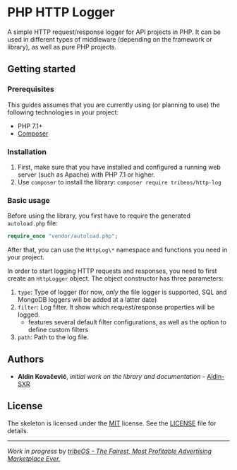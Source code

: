 # PHP HTTP Logger

A simple HTTP request/response logger for API projects in PHP. It can be used in different types of middleware (depending on the framework or library), as well as pure PHP projects.

## Getting started

### Prerequisites
This guides assumes that you are currently using (or planning to use) the following technologies in your project:
- PHP 7.1+
- [Composer](https://getcomposer.org/)

### Installation
1. First, make sure that you have installed and configured a running web server (such as Apache) with PHP 7.1 or higher.
2. Use `composer` to install the library:
    `composer require tribeos/http-log`

### Basic usage
Before using the library, you first have to require the generated `autoload.php` file:
```php
require_once "vendor/autoload.php";
```
After that, you can use the `HttpLog\*` namespace and functions you need in your project.

In order to start logging HTTP requests and responses, you need to first create an `HttpLogger` object. The object constructor has three parameters:
1. `type`:  Type of logger (for now, _only_ the file logger is supported, SQL and MongoDB loggers will be added at a latter date)
2. `filter`: Log filter. It show which request/response properties will be logged.
    - features several default filter configurations, as well as the option to define custom filters
3. `path`: Path to the log file.

## Authors
- __Aldin Kovačević__, _initial work on the library and documentation_ - [Aldin-SXR](https://github.com/Aldin-SXR)

## License
The skeleton is licensed under the [MIT](http://www.opensource.org/licenses/mit-license.php) license. See the [LICENSE](https://github.com/Aldin-SXR/http-logger/blob/master/LICENSE) file for details.

---
_Work in progress_ by [_tribeOS - The Fairest, Most Profitable Advertising Marketplace Ever._](http://tribeos.io)